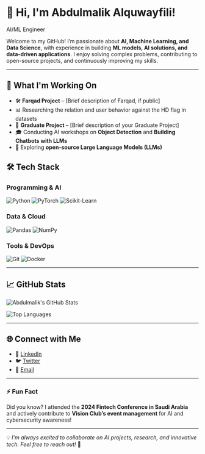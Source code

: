 # 👋 Hi, I'm Abdulmalik Alquwayfili!

 AI/ML Engineer 

Welcome to my GitHub! I’m passionate about **AI, Machine Learning, and Data Science**, with experience in building **ML models, AI solutions, and data-driven applications**. I enjoy solving complex problems, contributing to open-source projects, and continuously improving my skills.  

---

## 🔬 What I'm Working On

- 🛠 **Farqad Project** – [Brief description of Farqad, if public]
- 📊 Researching the relation and user behavior against the HD flag in datasets
- 🏫 **Graduate Project** – [Brief description of your Graduate Project]
- 🎓 Conducting AI workshops on **Object Detection** and **Building Chatbots with LLMs**
- 🤖 Exploring **open-source Large Language Models (LLMs)**



## 🛠 Tech Stack

### Programming & AI
![Python](https://img.shields.io/badge/Python-3776AB?style=flat&logo=python&logoColor=white)
![PyTorch](https://img.shields.io/badge/PyTorch-EE4C2C?style=flat&logo=pytorch&logoColor=white)
![Scikit-Learn](https://img.shields.io/badge/Scikit--Learn-F7931E?style=flat&logo=scikit-learn&logoColor=white)

### Data & Cloud
![Pandas](https://img.shields.io/badge/Pandas-150458?style=flat&logo=pandas&logoColor=white)
![NumPy](https://img.shields.io/badge/NumPy-013243?style=flat&logo=numpy&logoColor=white)

### Tools & DevOps
![Git](https://img.shields.io/badge/Git-F05032?style=flat&logo=git&logoColor=white)
![Docker](https://img.shields.io/badge/Docker-2496ED?style=flat&logo=docker&logoColor=white)

---

## 📈 GitHub Stats

![Abdulmalik's GitHub Stats](https://github-readme-stats.vercel.app/api?username=your-username&show_icons=true&theme=radical)

![Top Languages](https://github-readme-stats.vercel.app/api/top-langs/?username=your-username&layout=compact&theme=radical)

---

## 🌐 Connect with Me

- 💼 [LinkedIn](https://www.linkedin.com/in/yourprofile)
- 🐦 [Twitter](https://twitter.com/yourprofile)
- 📧 [Email](mailto:your.email@example.com)

---

### ⚡ Fun Fact
Did you know? I attended the **2024 Fintech Conference in Saudi Arabia** and actively contribute to **Vision Club’s event management** for AI and cybersecurity awareness!

---

💡 *I'm always excited to collaborate on AI projects, research, and innovative tech. Feel free to reach out!* 🚀
